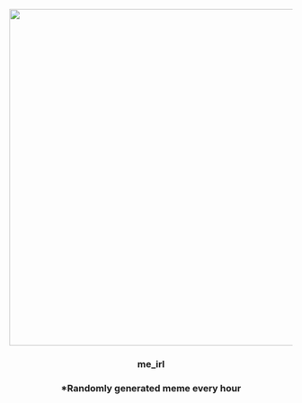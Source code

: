 <p align="center">
        <img src="https://i.redd.it/yyvrmtk9dno91.jpg" width="600" height="600">
        </p>
        <h3 align="center">me_irl</h3>
        <h3 align="center">*Randomly generated meme every hour</h3>
    